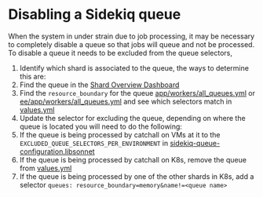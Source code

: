 # Disabling a Sidekiq queue

When the system in under strain due to job processing, it may be necessary to completely disable a queue so that jobs will queue and not be processed.
To disable a queue it needs to be excluded from the queue selectors,

1. Identify which shard is associated to the queue, the ways to determine this are:
  1. Find the queue in the [Shard Overview Dashboard](https://dashboards.gitlab.net/d/sidekiq-shard-detail/sidekiq-shard-detail)
  1. Find the `resource_boundary` for the queue [app/workers/all_queues.yml](https://gitlab.com/gitlab-org/gitlab/-/blob/master/app/workers/all_queues.yml) or [ee/app/workers/all_queues.yml](https://gitlab.com/gitlab-org/gitlab/-/blob/master/ee/app/workers/all_queues.yml) and see which selectors match in [values.yml](https://gitlab.com/gitlab-com/gl-infra/k8s-workloads/gitlab-com/-/blob/master/releases/gitlab/values/values.yaml.gotmpl)
1. Update the selector for excluding the queue, depending on where the queue is located you will need to do the following:
  1. If the queue is being processed by catchall on VMs at it to the `EXCLUDED_QUEUE_SELECTORS_PER_ENVIRONMENT` in [sidekiq-queue-configuration.libsonnet](https://ops.gitlab.net/gitlab-cookbooks/chef-repo/-/blob/master/tools/sidekiq-config/sidekiq-queue-configurations.libsonnet)
  1. If the queue is being processed by catchall on K8s, remove the queue from [values.yml](https://gitlab.com/gitlab-com/gl-infra/k8s-workloads/gitlab-com/-/blob/master/releases/gitlab/values/values.yaml.gotmpl)
  1. If the queue is being processed by one of the other shards in K8s, add a selector `queues: resource_boundary=memory&name!=<queue name>`
